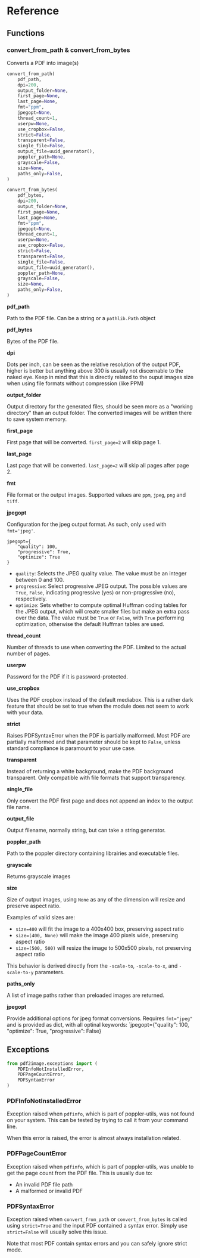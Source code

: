 # Reference

## Functions

### convert_from_path & convert_from_bytes

Converts a PDF into image(s)

```py
convert_from_path(
    pdf_path,
    dpi=200,
    output_folder=None,
    first_page=None,
    last_page=None,
    fmt="ppm",
    jpegopt=None,
    thread_count=1,
    userpw=None,
    use_cropbox=False,
    strict=False,
    transparent=False,
    single_file=False,
    output_file=uuid_generator(),
    poppler_path=None,
    grayscale=False,
    size=None,
    paths_only=False,
)

convert_from_bytes(
    pdf_bytes,
    dpi=200,
    output_folder=None,
    first_page=None,
    last_page=None,
    fmt="ppm",
    jpegopt=None,
    thread_count=1,
    userpw=None,
    use_cropbox=False,
    strict=False,
    transparent=False,
    single_file=False,
    output_file=uuid_generator(),
    poppler_path=None,
    grayscale=False,
    size=None,
    paths_only=False,
)
```

**pdf_path**

Path to the PDF file. Can be a string or a `pathlib.Path` object

**pdf_bytes**

Bytes of the PDF file.

**dpi**

Dots per inch, can be seen as the relative resolution of the output PDF, higher is better but anything above 300 is usually not discernable to the naked eye. Keep in mind that this is directly related to the ouput images size when using file formats without compression (like PPM)

**output_folder**

Output directory for the generated files, should be seen more as a "working directory" than an output folder. The converted images will be written there to save system memory.

**first_page**

First page that will be converted. `first_page=2` will skip page 1.

**last_page**

Last page that will be converted. `last_page=2` will skip all pages after page 2.

**fmt**

File format or the output images. Supported values are `ppm`, `jpeg`, `png` and `tiff`.

**jpegopt**

Configuration for the jpeg output format. As such, only used with `fmt='jpeg'`.

```
jpegopt={
    "quality": 100,
    "progressive": True,
    "optimize": True
}
```

- `quality`: Selects the JPEG quality value. The value must be an integer between 0 and 100.
- `progressive`: Select progressive JPEG output. The possible values are `True`, `False`, indicating progressive (yes) or non-progressive (no), respectively.
- `optimize`: Sets whether to compute optimal Huffman coding tables for the JPEG output, which will create smaller files but make an extra pass over the data. The value must be `True` or `False`, with `True` performing optimization, otherwise the default Huffman tables are used.

**thread_count**

Number of threads to use when converting the PDF. Limited to the actual number of pages.

**userpw**

Password for the PDF if it is password-protected.

**use_cropbox**

Uses the PDF cropbox instead of the default mediabox. This is a rather dark feature that should be set to true when the module does not seem to work with your data.

**strict**

Raises PDFSyntaxError when the PDF is partially malformed. Most PDF are partially malformed and that parameter should be kept to `False`, unless standard compliance is paramount to your use case.

**transparent**

Instead of returning a white background, make the PDF background transparent. Only compatible with file formats that support transparency.

**single_file**

Only convert the PDF first page and does not append an index to the output file name.

**output_file**

Output filename, normally string, but can take a string generator.

**poppler_path**

Path to the poppler directory containing librairies and executable files.

**grayscale**

Returns grayscale images

**size**

Size of output images, using `None` as any of the dimension will resize and preserve aspect ratio.

Examples of valid sizes are:

- `size=400` will fit the image to a 400x400 box, preserving aspect ratio
- `size=(400, None)` will make the image 400 pixels wide, preserving aspect ratio
- `size=(500, 500)` will resize the image to 500x500 pixels, not preserving aspect ratio

This behavior is derived directly from the `-scale-to`, `-scale-to-x`, and `-scale-to-y` parameters.

**paths_only**

A list of image paths rather than preloaded images are returned.

**jpegopt**

Provide additional options for jpeg format conversions. Requires `fmt="jpeg"` and is provided as dict, with all
optinal keywords:
`jpegopt={"quality": 100, "optimize": True, "progressive": False}

## Exceptions

```py
from pdf2image.exceptions import (
    PDFInfoNotInstalledError,
    PDFPageCountError,
    PDFSyntaxError
)
```

### PDFInfoNotInstalledError

Exception raised when `pdfinfo`, which is part of poppler-utils, was not found on your system. This can be tested by trying to call it from your command line.

When this error is raised, the error is almost always installation related.

### PDFPageCountError

Exception raised when `pdfinfo`, which is part of poppler-utils, was unable to get the page count from the PDF file. This is usually due to:

- An invalid PDF file path
- A malformed or invalid PDF

### PDFSyntaxError

Exception raised when `convert_from_path` or `convert_from_bytes` is called using `strict=True` and the input PDF contained a syntax error. Simply use `strict=False` will usually solve this issue.

Note that most PDF contain syntax errors and you can safely ignore strict mode.

